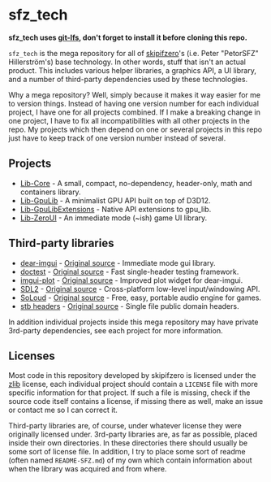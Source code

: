 # sfz_tech

__sfz_tech uses [git-lfs](https://git-lfs.github.com/), don't forget to install it before cloning this repo.__

`sfz_tech` is the mega repository for all of [skipifzero](http://www.skipifzero.com/)'s (i.e. Peter "PetorSFZ" Hillerström's) base technology. In other words, stuff that isn't an actual product. This includes various helper libraries, a graphics API, a UI library, and a number of third-party dependencies used by these technologies.

Why a mega repository? Well, simply because it makes it way easier for me to version things. Instead of having one version number for each individual project, I have one for all projects combined. If I make a breaking change in one project, I have to fix all incompatibilities with all other projects in the repo. My projects which then depend on one or several projects in this repo just have to keep track of one version number instead of several.

## Projects

* [Lib-Core](https://github.com/PetorSFZ/sfz_tech/tree/master/Lib-Core) - A small, compact, no-dependency, header-only, math and containers library.
* [Lib-GpuLib](https://github.com/PetorSFZ/sfz_tech/tree/master/Lib-GpuLib) - A minimalist GPU API built on top of D3D12.
* [Lib-GpuLibExtensions](https://github.com/PetorSFZ/sfz_tech/tree/master/Lib-GpuLibExtensions) - Native API extensions to gpu_lib.
* [Lib-ZeroUI](https://github.com/PetorSFZ/sfz_tech/tree/master/Lib-ZeroUI) - An immediate mode (~ish) game UI library.

## Third-party libraries

* [dear-imgui](https://github.com/PetorSFZ/sfz_tech/tree/master/externals/dear-imgui) - [Original source](https://github.com/ocornut/imgui) - Immediate mode gui library.
* [doctest](https://github.com/PetorSFZ/sfz_tech/tree/master/externals/doctest) - [Original source](https://github.com/doctest/doctest) - Fast single-header testing framework.
* [imgui-plot](https://github.com/PetorSFZ/sfz_tech/tree/master/externals/imgui-plot) - [Original source](https://github.com/soulthreads/imgui-plot) - Improved plot widget for dear-imgui.
* [SDL2](https://github.com/PetorSFZ/sfz_tech/tree/master/externals/sdl2) - [Original source](https://www.libsdl.org/) - Cross-platform low-level input/windowing API.
* [SoLoud](https://github.com/PetorSFZ/sfz_tech/tree/master/externals/soloud) - [Original source](https://github.com/jarikomppa/soloud) - Free, easy, portable audio engine for games.
* [stb headers](https://github.com/PetorSFZ/sfz_tech/tree/master/externals/stb) - [Original source](https://github.com/nothings/stb) - Single file public domain headers.

In addition individual projects inside this mega repository may have private 3rd-party dependencies, see each project for more information.

## Licenses

Most code in this repository developed by skipifzero is licensed under the [zlib](https://www.zlib.net/zlib_license.html) license, each individual project should contain a `LICENSE` file with more specific information for that project. If such a file is missing, check if the source code itself contains a license, if missing there as well, make an issue or contact me so I can correct it.

Third-party libraries are, of course, under whatever license they were originally licensed under. 3rd-party libraries are, as far as possible, placed inside their own directories. In these directories there should usually be some sort of license file. In addition, I try to place some sort of readme (often named `README-SFZ.md`) of my own which contain information about when the library was acquired and from where.
